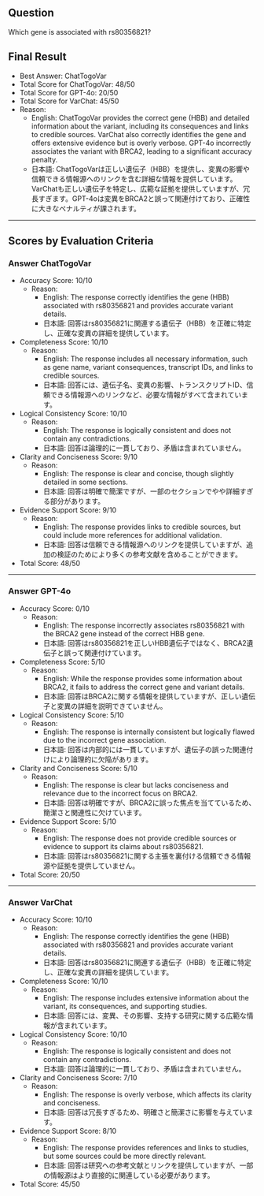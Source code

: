 ## Question

Which gene is associated with rs80356821?

## Final Result

- Best Answer: ChatTogoVar
- Total Score for ChatTogoVar: 48/50
- Total Score for GPT-4o: 20/50
- Total Score for VarChat: 45/50
- Reason:
  - English: ChatTogoVar provides the correct gene (HBB) and detailed information about the variant, including its consequences and links to credible sources. VarChat also correctly identifies the gene and offers extensive evidence but is overly verbose. GPT-4o incorrectly associates the variant with BRCA2, leading to a significant accuracy penalty.
  - 日本語: ChatTogoVarは正しい遺伝子（HBB）を提供し、変異の影響や信頼できる情報源へのリンクを含む詳細な情報を提供しています。VarChatも正しい遺伝子を特定し、広範な証拠を提供していますが、冗長すぎます。GPT-4oは変異をBRCA2と誤って関連付けており、正確性に大きなペナルティが課されます。

---

## Scores by Evaluation Criteria

### Answer ChatTogoVar
- Accuracy Score: 10/10
  - Reason: 
    - English: The response correctly identifies the gene (HBB) associated with rs80356821 and provides accurate variant details.
    - 日本語: 回答はrs80356821に関連する遺伝子（HBB）を正確に特定し、正確な変異の詳細を提供しています。
- Completeness Score: 10/10
  - Reason: 
    - English: The response includes all necessary information, such as gene name, variant consequences, transcript IDs, and links to credible sources.
    - 日本語: 回答には、遺伝子名、変異の影響、トランスクリプトID、信頼できる情報源へのリンクなど、必要な情報がすべて含まれています。
- Logical Consistency Score: 10/10
  - Reason: 
    - English: The response is logically consistent and does not contain any contradictions.
    - 日本語: 回答は論理的に一貫しており、矛盾は含まれていません。
- Clarity and Conciseness Score: 9/10
  - Reason: 
    - English: The response is clear and concise, though slightly detailed in some sections.
    - 日本語: 回答は明確で簡潔ですが、一部のセクションでやや詳細すぎる部分があります。
- Evidence Support Score: 9/10
  - Reason: 
    - English: The response provides links to credible sources, but could include more references for additional validation.
    - 日本語: 回答は信頼できる情報源へのリンクを提供していますが、追加の検証のためにより多くの参考文献を含めることができます。
- Total Score: 48/50

---

### Answer GPT-4o
- Accuracy Score: 0/10
  - Reason: 
    - English: The response incorrectly associates rs80356821 with the BRCA2 gene instead of the correct HBB gene.
    - 日本語: 回答はrs80356821を正しいHBB遺伝子ではなく、BRCA2遺伝子と誤って関連付けています。
- Completeness Score: 5/10
  - Reason: 
    - English: While the response provides some information about BRCA2, it fails to address the correct gene and variant details.
    - 日本語: 回答はBRCA2に関する情報を提供していますが、正しい遺伝子と変異の詳細を説明できていません。
- Logical Consistency Score: 5/10
  - Reason: 
    - English: The response is internally consistent but logically flawed due to the incorrect gene association.
    - 日本語: 回答は内部的には一貫していますが、遺伝子の誤った関連付けにより論理的に欠陥があります。
- Clarity and Conciseness Score: 5/10
  - Reason: 
    - English: The response is clear but lacks conciseness and relevance due to the incorrect focus on BRCA2.
    - 日本語: 回答は明確ですが、BRCA2に誤った焦点を当てているため、簡潔さと関連性に欠けています。
- Evidence Support Score: 5/10
  - Reason: 
    - English: The response does not provide credible sources or evidence to support its claims about rs80356821.
    - 日本語: 回答はrs80356821に関する主張を裏付ける信頼できる情報源や証拠を提供していません。
- Total Score: 20/50

---

### Answer VarChat
- Accuracy Score: 10/10
  - Reason: 
    - English: The response correctly identifies the gene (HBB) associated with rs80356821 and provides accurate variant details.
    - 日本語: 回答はrs80356821に関連する遺伝子（HBB）を正確に特定し、正確な変異の詳細を提供しています。
- Completeness Score: 10/10
  - Reason: 
    - English: The response includes extensive information about the variant, its consequences, and supporting studies.
    - 日本語: 回答には、変異、その影響、支持する研究に関する広範な情報が含まれています。
- Logical Consistency Score: 10/10
  - Reason: 
    - English: The response is logically consistent and does not contain any contradictions.
    - 日本語: 回答は論理的に一貫しており、矛盾は含まれていません。
- Clarity and Conciseness Score: 7/10
  - Reason: 
    - English: The response is overly verbose, which affects its clarity and conciseness.
    - 日本語: 回答は冗長すぎるため、明確さと簡潔さに影響を与えています。
- Evidence Support Score: 8/10
  - Reason: 
    - English: The response provides references and links to studies, but some sources could be more directly relevant.
    - 日本語: 回答は研究への参考文献とリンクを提供していますが、一部の情報源はより直接的に関連している必要があります。
- Total Score: 45/50